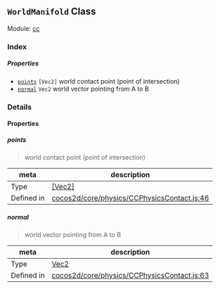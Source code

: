 ## `WorldManifold` Class



Module: [cc](../modules/cc.md)






### Index

##### Properties

  - [`points`](#points) `[Vec2]` world contact point (point of intersection)
  - [`normal`](#normal) `Vec2` world vector pointing from A to B





### Details


#### Properties


##### points

> world contact point (point of intersection)

| meta | description |
|------|-------------|
| Type | <a href="../classes/Vec2.html" class="crosslink">[Vec2]</a> |
| Defined in | [cocos2d/core/physics/CCPhysicsContact.js:46](https://github.com/cocos-creator/engine/blob/246760b55cfc698ac5f3450a1794d9d0554a0600/cocos2d/core/physics/CCPhysicsContact.js#L46) |



##### normal

> world vector pointing from A to B

| meta | description |
|------|-------------|
| Type | <a href="../classes/Vec2.html" class="crosslink">Vec2</a> |
| Defined in | [cocos2d/core/physics/CCPhysicsContact.js:63](https://github.com/cocos-creator/engine/blob/246760b55cfc698ac5f3450a1794d9d0554a0600/cocos2d/core/physics/CCPhysicsContact.js#L63) |






